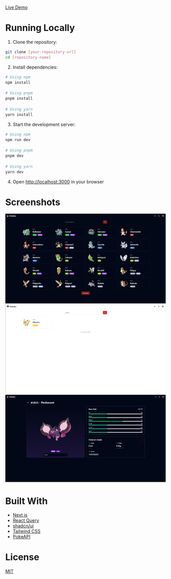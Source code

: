 [Live Demo](https://pokedex-next-js-amber.vercel.app/pokemon)

# Running Locally

1. Clone the repository:

```bash
git clone [your-repository-url]
cd [repository-name]
```

2. Install dependencies:

```bash
# Using npm
npm install

# Using pnpm
pnpm install

# Using yarn
yarn install
```

3. Start the development server:

```bash
# Using npm
npm run dev

# Using pnpm
pnpm dev

# Using yarn
yarn dev
```

4. Open [http://localhost:3000](http://localhost:3000) in your browser

# Screenshots

![Homepage Preview](/public/screenshots/homepage.png)
![Search Feature](/public/screenshots/search.png)
![Pokemon Details](/public/screenshots/details.png)

# Built With

- [Next.js](https://nextjs.org/)
- [React Query](https://tanstack.com/query/latest/)
- [shadcn/ui](https://ui.shadcn.com/)
- [Tailwind CSS](https://tailwindcss.com/)
- [PokeAPI](https://pokeapi.co/)

# License

[MIT](https://choosealicense.com/licenses/mit/)
